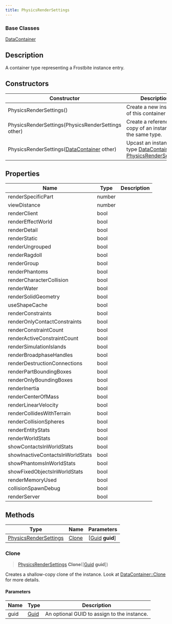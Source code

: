 ```yaml
---
title: PhysicsRenderSettings
---
```

### Base Classes

[DataContainer](/vext/ref/shared/class/datacontainer)

## Description

A container type representing a Frostbite instance entry.

## Constructors

| Constructor                                                                      | Description                                                                                                                       |
| -------------------------------------------------------------------------------- | --------------------------------------------------------------------------------------------------------------------------------- |
| PhysicsRenderSettings()                                                          | Create a new instance of this container type.                                                                                     |
| PhysicsRenderSettings(PhysicsRenderSettings other)                               | Create a reference copy of an instance of the same type.                                                                          |
| PhysicsRenderSettings([DataContainer](/vext/ref/shared/class/datacontainer) other) | Upcast an instance of type [DataContainer](/vext/ref/shared/class/datacontainer) to [PhysicsRenderSettings](PhysicsRenderSettings). |

## Properties

| Name                             | Type   | Description |
| -------------------------------- | ------ | ----------- |
| renderSpecificPart               | number |             |
| viewDistance                     | number |             |
| renderClient                     | bool   |             |
| renderEffectWorld                | bool   |             |
| renderDetail                     | bool   |             |
| renderStatic                     | bool   |             |
| renderUngrouped                  | bool   |             |
| renderRagdoll                    | bool   |             |
| renderGroup                      | bool   |             |
| renderPhantoms                   | bool   |             |
| renderCharacterCollision         | bool   |             |
| renderWater                      | bool   |             |
| renderSolidGeometry              | bool   |             |
| useShapeCache                    | bool   |             |
| renderConstraints                | bool   |             |
| renderOnlyContactConstraints     | bool   |             |
| renderConstraintCount            | bool   |             |
| renderActiveConstraintCount      | bool   |             |
| renderSimulationIslands          | bool   |             |
| renderBroadphaseHandles          | bool   |             |
| renderDestructionConnections     | bool   |             |
| renderPartBoundingBoxes          | bool   |             |
| renderOnlyBoundingBoxes          | bool   |             |
| renderInertia                    | bool   |             |
| renderCenterOfMass               | bool   |             |
| renderLinearVelocity             | bool   |             |
| renderCollidesWithTerrain        | bool   |             |
| renderCollisionSpheres           | bool   |             |
| renderEntityStats                | bool   |             |
| renderWorldStats                 | bool   |             |
| showContactsInWorldStats         | bool   |             |
| showInactiveContactsInWorldStats | bool   |             |
| showPhantomsInWorldStats         | bool   |             |
| showFixedObjectsInWorldStats     | bool   |             |
| renderMemoryUsed                 | bool   |             |
| collisionSpawnDebug              | bool   |             |
| renderServer                     | bool   |             |

## Methods

| Type                                           | Name            | Parameters                                     |
| ---------------------------------------------- | --------------- | ---------------------------------------------- |
| [PhysicsRenderSettings](PhysicsRenderSettings) | [Clone](#clone) | \[[Guid](/vext/ref/shared/class/guid) **guid**\] |

### Clone

> [PhysicsRenderSettings](PhysicsRenderSettings) **Clone**(\[[Guid](/vext/ref/shared/class/guid) **guid**\])

Creates a shallow-copy clone of the instance. Look at [DataContainer::Clone](/vext/ref/shared/class/datacontainer#clone) for more details.

#### Parameters

| Name | Type         | Description                                 |
| ---- | ------------ | ------------------------------------------- |
| guid | [Guid](Guid) | An optional GUID to assign to the instance. |
